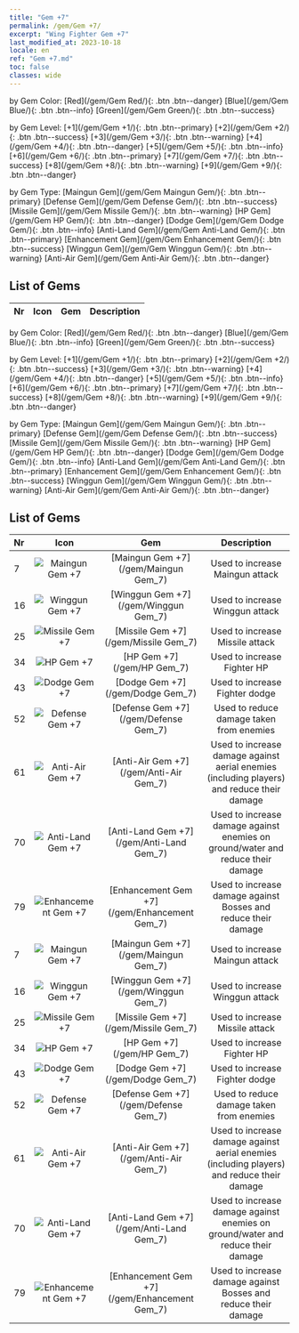 ```yaml
---
title: "Gem +7"
permalink: /gem/Gem +7/
excerpt: "Wing Fighter Gem +7"
last_modified_at: 2023-10-18
locale: en
ref: "Gem +7.md"
toc: false
classes: wide
---
```


  by Gem Color:  [Red](/gem/Gem Red/){: .btn .btn--danger}   [Blue](/gem/Gem Blue/){: .btn .btn--info}   [Green](/gem/Gem Green/){: .btn .btn--success} 

  by Gem Level:  [+1](/gem/Gem +1/){: .btn .btn--primary}   [+2](/gem/Gem +2/){: .btn .btn--success}   [+3](/gem/Gem +3/){: .btn .btn--warning}   [+4](/gem/Gem +4/){: .btn .btn--danger}   [+5](/gem/Gem +5/){: .btn .btn--info}   [+6](/gem/Gem +6/){: .btn .btn--primary}   [+7](/gem/Gem +7/){: .btn .btn--success}   [+8](/gem/Gem +8/){: .btn .btn--warning}   [+9](/gem/Gem +9/){: .btn .btn--danger} 

  by Gem Type:  [Maingun Gem](/gem/Gem Maingun Gem/){: .btn .btn--primary}   [Defense Gem](/gem/Gem Defense Gem/){: .btn .btn--success}   [Missile Gem](/gem/Gem Missile Gem/){: .btn .btn--warning}   [HP Gem](/gem/Gem HP Gem/){: .btn .btn--danger}   [Dodge Gem](/gem/Gem Dodge Gem/){: .btn .btn--info}   [Anti-Land Gem](/gem/Gem Anti-Land Gem/){: .btn .btn--primary}   [Enhancement Gem](/gem/Gem Enhancement Gem/){: .btn .btn--success}   [Winggun Gem](/gem/Gem Winggun Gem/){: .btn .btn--warning}   [Anti-Air Gem](/gem/Gem Anti-Air Gem/){: .btn .btn--danger} 

## List of Gems

  |  Nr | Icon |      Gem        |   Description   |
  |:----|:----:|:---------------:|:---------------:|

  by Gem Color:  [Red](/gem/Gem Red/){: .btn .btn--danger}   [Blue](/gem/Gem Blue/){: .btn .btn--info}   [Green](/gem/Gem Green/){: .btn .btn--success} 

  by Gem Level:  [+1](/gem/Gem +1/){: .btn .btn--primary}   [+2](/gem/Gem +2/){: .btn .btn--success}   [+3](/gem/Gem +3/){: .btn .btn--warning}   [+4](/gem/Gem +4/){: .btn .btn--danger}   [+5](/gem/Gem +5/){: .btn .btn--info}   [+6](/gem/Gem +6/){: .btn .btn--primary}   [+7](/gem/Gem +7/){: .btn .btn--success}   [+8](/gem/Gem +8/){: .btn .btn--warning}   [+9](/gem/Gem +9/){: .btn .btn--danger} 

  by Gem Type:  [Maingun Gem](/gem/Gem Maingun Gem/){: .btn .btn--primary}   [Defense Gem](/gem/Gem Defense Gem/){: .btn .btn--success}   [Missile Gem](/gem/Gem Missile Gem/){: .btn .btn--warning}   [HP Gem](/gem/Gem HP Gem/){: .btn .btn--danger}   [Dodge Gem](/gem/Gem Dodge Gem/){: .btn .btn--info}   [Anti-Land Gem](/gem/Gem Anti-Land Gem/){: .btn .btn--primary}   [Enhancement Gem](/gem/Gem Enhancement Gem/){: .btn .btn--success}   [Winggun Gem](/gem/Gem Winggun Gem/){: .btn .btn--warning}   [Anti-Air Gem](/gem/Gem Anti-Air Gem/){: .btn .btn--danger} 

## List of Gems

  |  Nr | Icon |      Gem        |   Description   |
  |:----|:----:|:---------------:|:---------------:|
  | 7 | ![Maingun Gem +7](/images/gem/bs1_img1.png) | [Maingun Gem +7](/gem/Maingun Gem_7) | Used to increase Maingun attack | 
  | 16 | ![Winggun Gem +7](/images/gem/bs1_img2.png) | [Winggun Gem +7](/gem/Winggun Gem_7) | Used to increase Winggun attack | 
  | 25 | ![Missile Gem +7](/images/gem/bs1_img3.png) | [Missile Gem +7](/gem/Missile Gem_7) | Used to increase Missile attack | 
  | 34 | ![HP Gem +7](/images/gem/bs2_img1.png) | [HP Gem +7](/gem/HP Gem_7) | Used to increase Fighter HP | 
  | 43 | ![Dodge Gem +7](/images/gem/bs2_img2.png) | [Dodge Gem +7](/gem/Dodge Gem_7) | Used to increase Fighter dodge | 
  | 52 | ![Defense Gem +7](/images/gem/bs2_img3.png) | [Defense Gem +7](/gem/Defense Gem_7) | Used to reduce damage taken from enemies | 
  | 61 | ![Anti-Air Gem +7](/images/gem/bs3_img1.png) | [Anti-Air Gem +7](/gem/Anti-Air Gem_7) | Used to increase damage against aerial enemies (including players) and reduce their damage | 
  | 70 | ![Anti-Land Gem +7](/images/gem/bs3_img2.png) | [Anti-Land Gem +7](/gem/Anti-Land Gem_7) | Used to increase damage against enemies on ground/water and reduce their damage | 
  | 79 | ![Enhancement Gem +7](/images/gem/bs3_img3.png) | [Enhancement Gem +7](/gem/Enhancement Gem_7) | Used to increase damage against Bosses and reduce their damage | 
  | 7 | ![Maingun Gem +7](/images/gem/bs1_img1.png) | [Maingun Gem +7](/gem/Maingun Gem_7) | Used to increase Maingun attack | 
  | 16 | ![Winggun Gem +7](/images/gem/bs1_img2.png) | [Winggun Gem +7](/gem/Winggun Gem_7) | Used to increase Winggun attack | 
  | 25 | ![Missile Gem +7](/images/gem/bs1_img3.png) | [Missile Gem +7](/gem/Missile Gem_7) | Used to increase Missile attack | 
  | 34 | ![HP Gem +7](/images/gem/bs2_img1.png) | [HP Gem +7](/gem/HP Gem_7) | Used to increase Fighter HP | 
  | 43 | ![Dodge Gem +7](/images/gem/bs2_img2.png) | [Dodge Gem +7](/gem/Dodge Gem_7) | Used to increase Fighter dodge | 
  | 52 | ![Defense Gem +7](/images/gem/bs2_img3.png) | [Defense Gem +7](/gem/Defense Gem_7) | Used to reduce damage taken from enemies | 
  | 61 | ![Anti-Air Gem +7](/images/gem/bs3_img1.png) | [Anti-Air Gem +7](/gem/Anti-Air Gem_7) | Used to increase damage against aerial enemies (including players) and reduce their damage | 
  | 70 | ![Anti-Land Gem +7](/images/gem/bs3_img2.png) | [Anti-Land Gem +7](/gem/Anti-Land Gem_7) | Used to increase damage against enemies on ground/water and reduce their damage | 
  | 79 | ![Enhancement Gem +7](/images/gem/bs3_img3.png) | [Enhancement Gem +7](/gem/Enhancement Gem_7) | Used to increase damage against Bosses and reduce their damage | 
